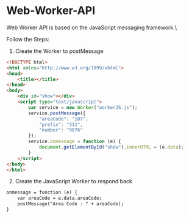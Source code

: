 # Web-Worker-API
Web Worker API is based on the JavaScript messaging framework.\\

Follow the Steps:

1.  Create the Worker to postMessage
```html
<!DOCTYPE html>
<html xmlns="http://www.w3.org/1999/xhtml">
<head>
    <title></title>
</head>
<body>
    <div id="show"></div>
    <script type="text/javascript">
        var service = new Worker("workerJS.js");
        service.postMessage({
            "areaCode": "107",
            "prefix": "311",
            "number": "9876"
        });
        service.onmessage = function (e) {
            document.getElementById("show").innerHTML = (e.data);
        }
    </script>
</body>
</html>
```

2.  Create the JavaScript Worker to respond back
```html
onmessage = function (e) {
    var areaCode = e.data.areaCode;
    postMessage("Area Code : " + areaCode);
}
```
